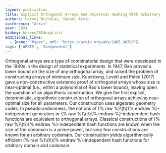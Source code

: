 ```yaml
---
layout: publication
title: Explicit Orthogonal Arrays And Universal Hashing With Arbitrary Parameters
authors: Harvey Nicholas, Sahami Arvin
conference: "Arxiv"
year: 2024
bibkey: harvey2024explicit
additional_links:
  - {name: "Paper", url: "https://arxiv.org/abs/2405.08787"}
tags: ['ARXIV', 'Independent']
---
```

Orthogonal arrays are a type of combinatorial design that were developed in the 1940s in the design of statistical experiments. In 1947, Rao proved a lower bound on the size of any orthogonal array, and raised the problem of constructing arrays of minimum size. Kuperberg, Lovett and Peled (2017) gave a non-constructive existence proof of orthogonal arrays whose size is near-optimal (i.e., within a polynomial of Rao's lower bound), leaving open the question of an algorithmic construction. We give the first explicit, deterministic, algorithmic construction of orthogonal arrays achieving near-optimal size for all parameters. Our construction uses algebraic geometry codes. In pseudorandomness, the notions of \{&#37; raw &#37;\}\\(t\\)\{&#37; endraw &#37;\}-independent generators or \{&#37; raw &#37;\}\\(t\\)\{&#37; endraw &#37;\}-independent hash functions are equivalent to orthogonal arrays. Classical constructions of \{&#37; raw &#37;\}\\(t\\)\{&#37; endraw &#37;\}-independent hash functions are known when the size of the codomain is a prime power, but very few constructions are known for an arbitrary codomain. Our construction yields algorithmically efficient \{&#37; raw &#37;\}\\(t\\)\{&#37; endraw &#37;\}-independent hash functions for arbitrary domain and codomain.
